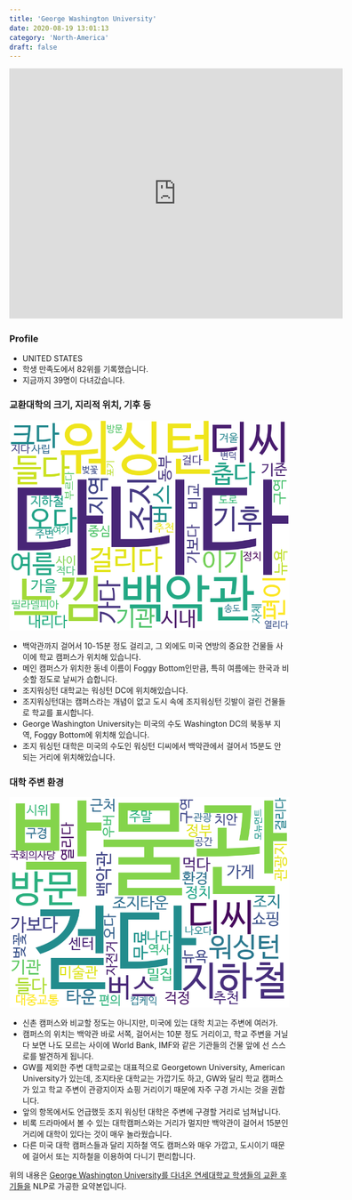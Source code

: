 ```yaml
---
title: 'George Washington University'
date: 2020-08-19 13:01:13
category: 'North-America'
draft: false
---
```


<iframe
width="600"
height="450"
frameborder="0" style="border:0"
src="https://www.google.com/maps/embed/v1/place?key=AIzaSyC9e1AME-pVmWC4hBpFdu5S4dKzyepa3HQ&q=George+Washington+University&center=38.8997145,-77.04859920000001&zoom=14" allowfullscreen>
</iframe>

### Profile

* UNITED STATES
* 학생 만족도에서 82위를 기록했습니다.
* 지금까지 39명이 다녀갔습니다. 

### 교환대학의 크기, 지리적 위치, 기후 등

![gen_info-WordCloud](../univ_wordclouds_okt/gen_info/US000071_gen_info_okt.png)

* 백악관까지 걸어서 10-15분 정도 걸리고, 그 외에도 미국 연방의 중요한 건물들 사이에 학교 캠퍼스가 위치해 있습니다.
* 메인 캠퍼스가 위치한 동네 이름이 Foggy Bottom인만큼, 특히 여름에는 한국과 비슷할 정도로 날씨가 습합니다.
* 조지워싱턴 대학교는 워싱턴 DC에 위치해있습니다.
* 조지워싱턴대는 캠퍼스라는 개념이 없고 도시 속에 조지워싱턴 깃발이 걸린 건물들로 학교를 표시합니다.
* George Washington University는 미국의 수도 Washington DC의 북동부 지역, Foggy Bottom에 위치해 있습니다.
* 조지 워싱턴 대학은 미국의 수도인 워싱턴 디씨에서 백악관에서 걸어서 15분도 안 되는 거리에 위치해있습니다.


### 대학 주변 환경

![env_info-WordCloud](../univ_wordclouds_okt/env_info/US000071_env_info_okt.png)

* 신촌 캠퍼스와 비교할 정도는 아니지만, 미국에 있는 대학 치고는 주변에 여러가.
* 캠퍼스의 위치는 백악관 바로 서쪽, 걸어서는 10분 정도 거리이고, 학교 주변을 거닐다 보면 나도 모르는 사이에 World Bank, IMF와 같은 기관들의 건물 앞에 선 스스로를 발견하게 됩니다.
* GW를 제외한 주변 대학교로는 대표적으로 Georgetown University, American University가 있는데, 조지타운 대학교는 가깝기도 하고, GW와 달리 학교 캠퍼스가 있고 학교 주변이 관광지이자 쇼핑 거리이기 때문에 자주 구경 가시는 것을 권합니다.
* 앞의 항목에서도 언급했듯 조지 워싱턴 대학은 주변에 구경할 거리로 넘쳐납니다.
* 비록 드라마에서 볼 수 있는 대학캠퍼스와는 거리가 멀지만 백악관이 걸어서 15분인 거리에 대학이 있다는 것이 매우 놀라웠습니다.
* 다른 미국 대학 캠퍼스들과 달리 지하철 역도 캠퍼스와 매우 가깝고, 도시이기 때문에 걸어서 또는 지하철을 이용하여 다니기 편리합니다.


위의 내용은 [George Washington University를 다녀온 연세대학교 학생들의 교환 후기들을](http://oia.yonsei.ac.kr/partner/expReport.asp?ucode=US000071&bgbn=A) NLP로 가공한 요약본입니다. 
